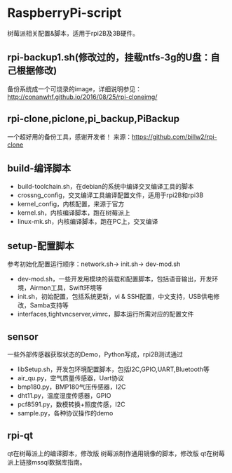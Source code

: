 # RaspberryPi-script
树莓派相关配置&脚本，适用于rpi2B及3B硬件。

## rpi-backup1.sh(修改过的，挂载ntfs-3g的U盘：自己根据修改)
备份系统成一个可烧录的image，详细说明参见：http://conanwhf.github.io/2016/08/25/rpi-cloneimg/


## rpi-clone,piclone,pi_backup,PiBackup
一个超好用的备份工具，感谢开发者！
来源：https://github.com/billw2/rpi-clone

## build-编译脚本
- build-toolchain.sh，在debian的系统中编译交叉编译工具的脚本
- crossng_config，交叉编译工具编译配置文件，适用于rpi2B和rpi3B
- kernel_config，内核配置，来源于官方
- kernel.sh，内核编译脚本，跑在树莓派上
- linux-mk.sh，内核编译脚本，跑在PC上，交叉编译

## setup-配置脚本
参考初始化配置运行顺序：network.sh-> init.sh-> dev-mod.sh
- dev-mod.sh，一些开发用模块的装载和配置脚本，包括语音输出，开发环境，Airmon工具，Swift环境等
- init.sh，初始配置，包括系统更新，vi & SSH配置，中文支持，USB供电修改，Samba支持等
- interfaces,tightvncserver,vimrc，脚本运行所需对应的配置文件

## sensor
一些外部传感器获取状态的Demo，Python写成，rpi2B测试通过
- libSetup.sh，开发包环境配置脚本，包括I2C,GPIO,UART,Bluetooth等
- air_qu.py，空气质量传感器，Uart协议
- bmp180.py，BMP180气压传感器，I2C
- dht11.py，温度湿度传感器，GPIO
- pcf8591.py，数模转换+照度传感，I2C
- sample.py，各种协议操作的demo

## rpi-qt

qt在树莓派上的编译脚本，修改版 树莓派制作通用镜像的脚本，修改版 qt在树莓派上链接mssql数据库指南。

